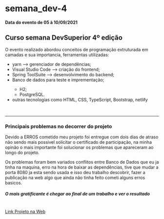 <h1>semana_dev-4</h1>
<h4>Data do evento de 05 à 10/09/2021</h4>
<h2>Curso semana DevSuperior 4º edição</h2>
<p>O evento realizado abordou conceitos de programação extruturada em camadas e sua importancia, ferramentas utilizadas:</p>
<ul>
  <li>yarn --> gerenciador de dependências;</li>
  <li>Visual Studio Code --> criação do frontend;</li>
  <li>Spring ToolSuite --> desenvolvimento do backend;</li>
  <li>Banco de dados para teste e imprementação;</li>
  <ul>
    <li>H2;</li>
    <li>PostgreSQL.</li>
  </ul>
  <li>outras tecnologias como HTML, CSS, TypeScript, Bootstrap, netlify</li>
</ul>
<br><hr>
<h3>Principais problemas no decorrer do projeto</h3>
<p>Devido a ERROS cometido meu projeto foi entregue com dois dias de atraso não sendo mais possivel solicitar o certificado de participação, na minha opinão o mais importante foi solucionar os problemas que apareceram ao longo do projeto.</p>
<p>Os problemas foram bem variados conflitos entre Banco de Dados que eu ja tinha na maquina, erro na hora de baixar as dependências, tive que mudar a porta 8080 ja esta sendo usada e isso deu trabalho descobrir, fazer a publicação na web algo que ainda não tinha feito cometi alguns erros basicos.</p>
<h5>O mais gratificante é chegar ao final de um trabalho e ver o resultado</h5>
<br>
<a href="https://dsvendas-sinobre.netlify.app">Link Projeto na Web</a>
